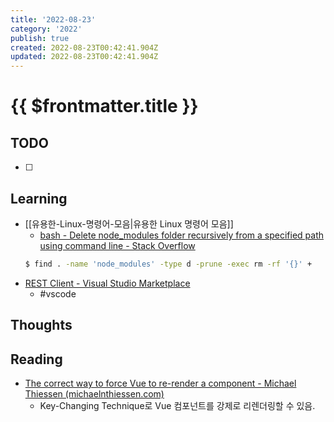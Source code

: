 ```yaml
---
title: '2022-08-23'
category: '2022'
publish: true
created: 2022-08-23T00:42:41.904Z
updated: 2022-08-23T00:42:41.904Z
---
```


# {{ $frontmatter.title }}

## TODO

- [ ]

## Learning

- [[유용한-Linux-명령어-모음|유용한 Linux 명령어 모음]]
  - [bash - Delete node_modules folder recursively from a specified path using command line - Stack Overflow](https://stackoverflow.com/questions/42950501/delete-node-modules-folder-recursively-from-a-specified-path-using-command-line)
  ```sh
  $ find . -name 'node_modules' -type d -prune -exec rm -rf '{}' +
  ```
- [REST Client - Visual Studio Marketplace](https://marketplace.visualstudio.com/items?itemName=humao.rest-client)
  - #vscode

## Thoughts

## Reading

- [The correct way to force Vue to re-render a component - Michael Thiessen (michaelnthiessen.com)](https://michaelnthiessen.com/force-re-render/)
  - Key-Changing Technique로 Vue 컴포넌트를 강제로 리렌더링할 수 있음.
